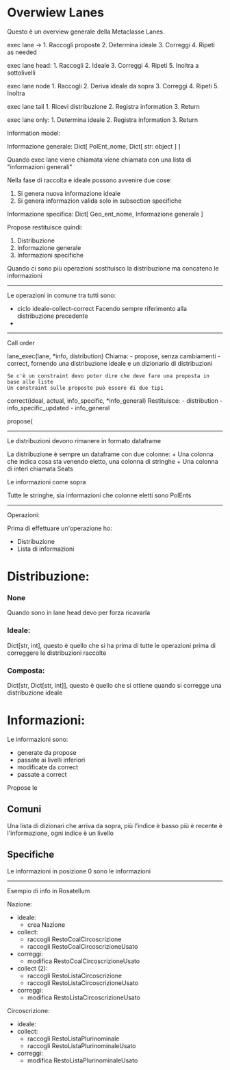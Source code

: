 # Overwiew Lanes

Questo è un overview generale della Metaclasse Lanes.

exec lane ->
	1. Raccogli proposte
	2. Determina ideale
	3. Correggi
	4. Ripeti as needed

exec lane head:
	1. Raccogli
	2. Ideale
	3. Correggi
	4. Ripeti
	5. Inoltra a sottolivelli

exec lane node
	1. Raccogli
	2. Deriva ideale da sopra
	3. Correggi
	4. Ripeti
	5. Inoltra

exec lane tail
	1. Ricevi distribuzione
	2. Registra information
	3. Return

exec lane only:
	1. Determina ideale
	2. Registra information
	3. Return

Information model:

Informazione generale:
Dict[
	PolEnt_nome,
	Dict[
		str: object
		]
	]

Quando exec lane viene chiamata viene chiamata con una lista di "informazioni generali"

Nella fase di raccolta e ideale possono avvenire due cose:
1. Si genera nuova informazione ideale
2. Si genera informazion valida solo in subsection specifiche

Informazione specifica:
Dict[
	Geo_ent_nome,
	Informazione generale
	]

Propose restituisce quindi:
1. Distribuzione
2. Informazione generale
3. Informazioni specifiche

Quando ci sono più operazioni sostituisco la distribuzione ma concateno le informazioni

-------------

Le operazioni in comune tra tutti sono:

+ ciclo ideale-collect-correct
	Facendo sempre riferimento alla distribuzione precedente
+ 



---------

Call order

lane_exec(lane, *info, distribution)
	Chiama:
		- propose, senza cambiamenti
		- correct, fornendo una distribuzione ideale e un dizionario di distribuzioni

	Se c'è un constraint devo poter dire che deve fare una proposta in base alle liste
	Un constraint sulle proposte può essere di due tipi 

correct(ideal, actual, info_specific, *info_general)
	Restituisce:
		- distribution
		- info_specific_updated
		- info_general

propose(


---------

Le distribuzioni devono rimanere in formato dataframe

La distribuzione è sempre un dataframe con due colonne:
	+ Una colonna che indica cosa sta venendo eletto, una colonna di stringhe
	+ Una colonna di interi chiamata Seats

Le informazioni come sopra

Tutte le stringhe, sia informazioni che colonne eletti sono PolEnts

--------

Operazioni:

Prima di effettuare un'operazione ho:

+ Distribuzione
+ Lista di informazioni

# Distribuzione:

### None
Quando sono in lane head devo per forza ricavarla

### Ideale:
Dict[str, int], questo è quello che si ha prima di tutte le operazioni prima di correggere le 
distribuzioni raccolte

### Composta:

Dict[str, Dict[str, int]], questo è quello che si ottiene quando si corregge una distribuzione
ideale

# Informazioni:

Le informazioni sono:

+ generate da propose
+ passate ai livelli inferiori
+ modificate da correct
+ passate a correct

Propose le 





## Comuni
Una lista di dizionari che arriva da sopra, più l'indice è basso più è recente è l'informazione,
ogni indice è un livello



## Specifiche
Le informazioni in posizione 0 sono le informazioni 

--------------

Esempio di info in Rosatellum

Nazione:

+ ideale:
	+ crea Nazione
+ collect:
	+ raccogli RestoCoalCircoscrizione
	+ raccogli RestoCoalCircoscrizioneUsato
+ correggi:
	+ modifica RestoCoalCircoscrizioneUsato
+ collect (2):
	+ raccogli RestoListaCircoscrizione
	+ raccogli RestoListaCircoscrizioneUsato
+ correggi:
	+ modifica RestoListaCircoscrizioneUsato


Circoscrizione:

+ ideale:
+ collect:
	+ raccogli RestoListaPlurinominale 
	+ raccogli RestoListaPlurinominaleUsato
+ correggi:
	+ modifica RestoListaPlurinominaleUsato


